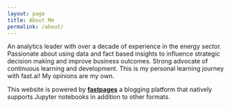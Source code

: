 ```yaml
---
layout: page
title: About Me
permalink: /about/
---
```


An analytics leader with over a decade of experience in the energy sector. Passionate about using data and fact based insights to influence strategic decision making and improve business outcomes. Strong advocate of continuous learning and development. This is my personal learning journey with fast.ai! My opinions are my own.

This website is powered by **[fastpages](https://github.com/fastai/fastpages)** a blogging platform that natively supports Jupyter notebooks in addition to other formats.
